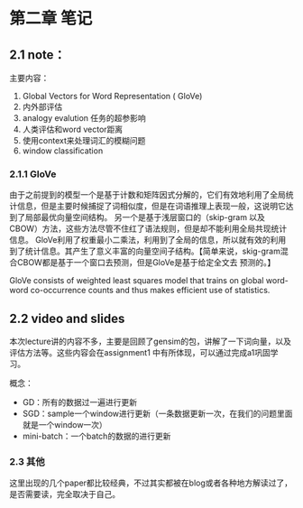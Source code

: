 # 第二章 笔记

## 2.1 note：

主要内容：

1. Global Vectors for Word Representation ( GloVe)
2. 内外部评估
3. analogy evalution 任务的超参影响
4. 人类评估和word vector距离
5. 使用context来处理词汇的模糊问题
6. window classification

### 2.1.1 GloVe

由于之前提到的模型一个是基于计数和矩阵因式分解的，它们有效地利用了全局统计信息，但是主要时候捕捉了词相似度，但是在词语推理上表现一般，这说明它达到了局部最优向量空间结构。
另一个是基于浅层窗口的（skip-gram 以及 CBOW）方法，这些方法尽管不住红了语法规则，但是却不能利用全局共现统计信息。
GloVe利用了权重最小二乘法，利用到了全局的信息，所以就有效的利用到了统计信息。其产生了意义丰富的向量空间子结构。【简单来说，skig-gram混合CBOW都是基于一个窗口去预测，但是GloVe是基于给定全文去 预测的。】

GloVe consists of weighted least squares model that trains on global word-word co-occurrence counts and thus makes efficient use of statistics.



## 2.2 video and slides

本次lecture讲的内容不多，主要是回顾了gensim的包，讲解了一下词向量，以及评估方法等。这些内容会在assignment1 中有所体现，可以通过完成a1巩固学习。

概念：

- GD：所有的数据过一遍进行更新
- SGD：sample一个window进行更新（一条数据更新一次，在我们的问题里面就是一个window一次）
- mini-batch：一个batch的数据的进行更新



### 2.3 其他



这里出现的几个paper都比较经典，不过其实都被在blog或者各种地方解读过了，是否需要读，完全取决于自己。



















